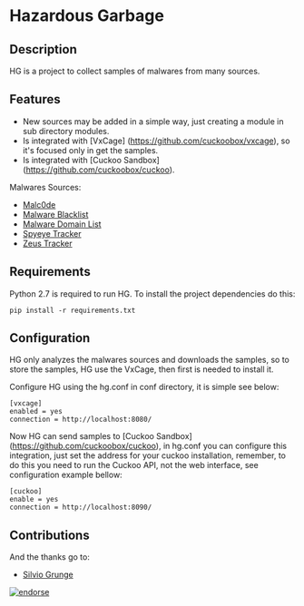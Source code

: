 Hazardous Garbage
=================

Description
-----------

HG is a project to collect samples of malwares from many sources.

Features
--------

* New sources may be added in a simple way, just creating a module in sub directory modules.
* Is integrated with [VxCage] (https://github.com/cuckoobox/vxcage), so it's focused only in get the samples. 
* Is integrated with [Cuckoo Sandbox] (https://github.com/cuckoobox/cuckoo).

Malwares Sources:

* [Malc0de](http://malc0de.com/)
* [Malware Blacklist](http://www.malwareblacklist.com)
* [Malware Domain List](http://www.malwaredomainlist.com/)
* [Spyeye Tracker](https://spyeyetracker.abuse.ch/)
* [Zeus Tracker](https://zeustracker.abuse.ch/)

Requirements
------------

Python 2.7 is required to run HG. To install the project dependencies do this:

	pip install -r requirements.txt

Configuration
-------------

HG only analyzes the malwares sources and downloads the samples, so to store the samples, HG use
the VxCage, then first is needed to install it.

Configure HG using the hg.conf in conf directory, it is simple see below:

	[vxcage]
	enabled = yes
	connection = http://localhost:8080/

Now HG can send samples to [Cuckoo Sandbox] (https://github.com/cuckoobox/cuckoo), in hg.conf you
can configure this integration, just set the address for your cuckoo installation, remember, to do this you
need to run the Cuckoo API, not the web interface, see configuration example bellow:

	[cuckoo]
	enable = yes
	connection = http://localhost:8090/

Contributions
-------------

And the thanks go to:

* [Silvio Grunge](https://github.com/SilvioGrunge)

[![endorse](https://api.coderwall.com/neriberto/endorsecount.png)](https://coderwall.com/neriberto)
